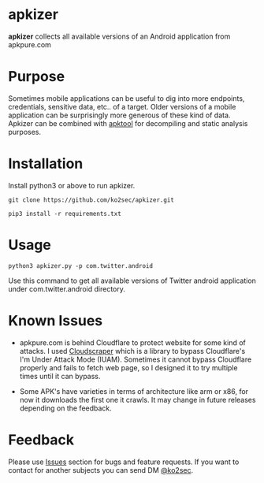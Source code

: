 # apkizer

**apkizer** collects all available versions of an Android application from apkpure.com

# Purpose

Sometimes mobile applications can be useful to dig into more endpoints, credentials, sensitive data, etc.. of a target. Older versions of a mobile application can be surprisingly more generous of these kind of data. Apkizer can be combined with [apktool](https://ibotpeaches.github.io/Apktool/) for decompiling and static analysis purposes.


# Installation

Install python3 or above to run apkizer.

```
git clone https://github.com/ko2sec/apkizer.git

pip3 install -r requirements.txt
```

# Usage

`python3 apkizer.py -p com.twitter.android `

Use this command to get all available versions of Twitter android application under com.twitter.android directory.


# Known Issues

- apkpure.com is behind Cloudflare to protect website for some kind of attacks. I used [Cloudscraper](https://github.com/VeNoMouS/cloudscraper) which is a library to bypass Cloudflare's I'm Under Attack Mode (IUAM). Sometimes it cannot bypass Cloudflare properly and fails to fetch web page, so I designed it to try multiple times until it can bypass.

- Some APK's have varieties in terms of architecture like arm or x86, for now it downloads the first one it crawls. It may change in future releases depending on the feedback.

# Feedback

Please use [Issues](https://github.com/ko2sec/apkizer/issues) section for bugs and feature requests. If you want to contact for another subjects you can send DM [@ko2sec](twitter.com/ko2sec).